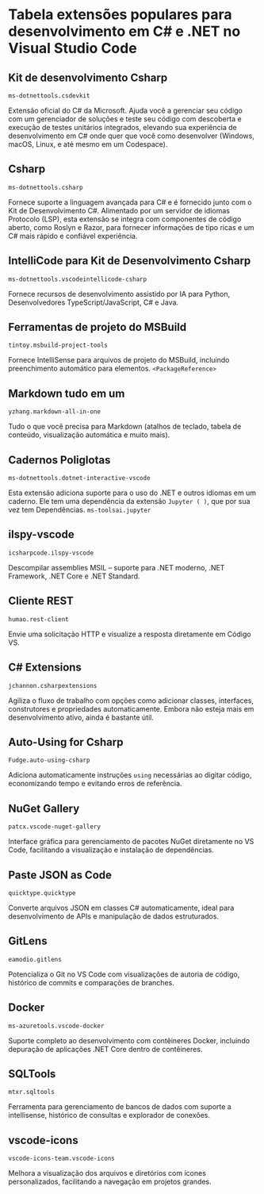 # Tabela extensões populares para desenvolvimento em C# e .NET no Visual Studio Code

## Kit de desenvolvimento Csharp

`ms-dotnettools.csdevkit`

Extensão oficial do C# da Microsoft. Ajuda você a gerenciar seu código com um gerenciador de soluções e teste seu código com descoberta e execução de testes unitários integrados, elevando sua experiência de desenvolvimento em C# onde quer que você como desenvolver (Windows, macOS, Linux, e até mesmo em um Codespace).

## Csharp

`ms-dotnettools.csharp`

Fornece suporte a linguagem avançada para C# e é fornecido junto com o Kit de Desenvolvimento C#. Alimentado por um servidor de idiomas Protocolo (LSP), esta extensão se integra com componentes de código aberto, como Roslyn e Razor, para fornecer informações de tipo ricas e um C# mais rápido e confiável experiência.

## IntelliCode para Kit de Desenvolvimento Csharp

`ms-dotnettools.vscodeintellicode-csharp`

Fornece recursos de desenvolvimento assistido por IA para Python, Desenvolvedores TypeScript/JavaScript, C# e Java.

## Ferramentas de projeto do MSBuild

`tintoy.msbuild-project-tools`

Fornece IntelliSense para arquivos de projeto do MSBuild, incluindo preenchimento automático para elementos. `<PackageReference>`

## Markdown tudo em um

`yzhang.markdown-all-in-one`

Tudo o que você precisa para Markdown (atalhos de teclado, tabela de conteúdo, visualização automática e muito mais).

## Cadernos Poliglotas

`ms-dotnettools.dotnet-interactive-vscode`

Esta extensão adiciona suporte para o uso do .NET e outros idiomas em um caderno. Ele tem uma dependência da extensão `Jupyter ( )`, que por sua vez tem Dependências. `ms-toolsai.jupyter`

## ilspy-vscode

`icsharpcode.ilspy-vscode`

Descompilar assemblies MSIL – suporte para .NET moderno, .NET Framework, .NET Core e .NET Standard.

## Cliente REST

`humao.rest-client`

Envie uma solicitação HTTP e visualize a resposta diretamente em Código VS.

## C# Extensions

`jchannon.csharpextensions`

Agiliza o fluxo de trabalho com opções como adicionar classes, interfaces, construtores e propriedades automaticamente. Embora não esteja mais em desenvolvimento ativo, ainda é bastante útil.

## Auto-Using for Csharp

`Fudge.auto-using-csharp`

Adiciona automaticamente instruções `using` necessárias ao digitar código, economizando tempo e evitando erros de referência.

## NuGet Gallery

`patcx.vscode-nuget-gallery`

Interface gráfica para gerenciamento de pacotes NuGet diretamente no VS Code, facilitando a visualização e instalação de dependências.

## Paste JSON as Code

`quicktype.quicktype`

Converte arquivos JSON em classes C# automaticamente, ideal para desenvolvimento de APIs e manipulação de dados estruturados.

## GitLens

`eamodio.gitlens`

Potencializa o Git no VS Code com visualizações de autoria de código, histórico de commits e comparações de branches.

## Docker

`ms-azuretools.vscode-docker`

Suporte completo ao desenvolvimento com contêineres Docker, incluindo depuração de aplicações .NET Core dentro de contêineres.

## SQLTools

`mtxr.sqltools`

Ferramenta para gerenciamento de bancos de dados com suporte a intellisense, histórico de consultas e explorador de conexões.

## vscode-icons

`vscode-icons-team.vscode-icons`

Melhora a visualização dos arquivos e diretórios com ícones personalizados, facilitando a navegação em projetos grandes.
